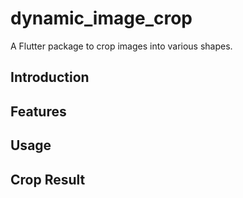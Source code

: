 # dynamic_image_crop

A Flutter package to crop images into various shapes.

## Introduction

## Features

## Usage

## Crop Result